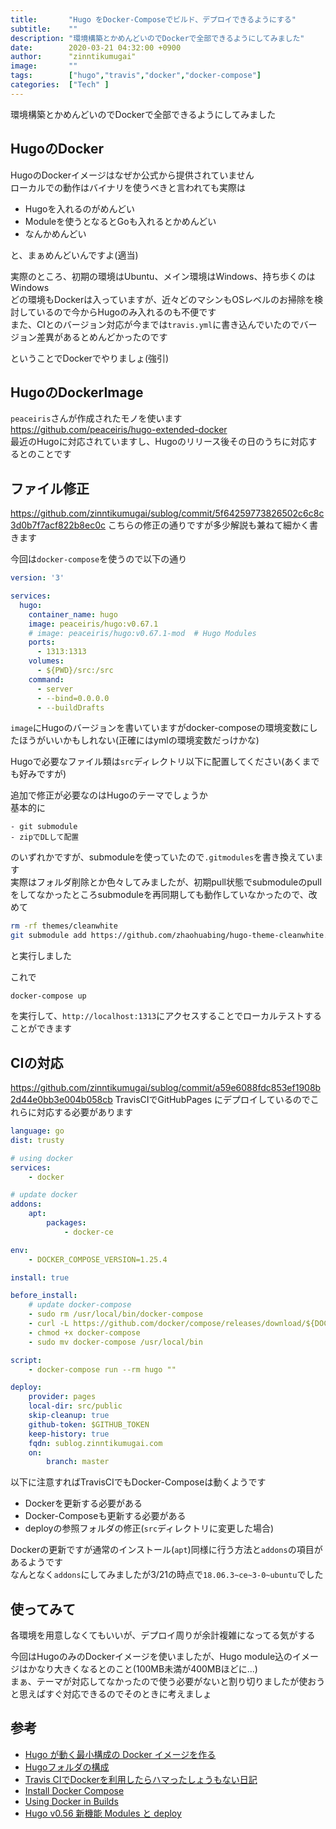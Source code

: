 ```yaml
---
title:       "Hugo をDocker-Composeでビルド、デプロイできるようにする"
subtitle:    ""
description: "環境構築とかめんどいのでDockerで全部できるようにしてみました"
date:        2020-03-21 04:32:00 +0900
author:      "zinntikumugai"
image:       ""
tags:        ["hugo","travis","docker","docker-compose"]
categories:  ["Tech" ]
---
```


環境構築とかめんどいのでDockerで全部できるようにしてみました

## HugoのDocker
HugoのDockerイメージはなぜか公式から提供されていません  
ローカルでの動作はバイナリを使うべきと言われても実際は
- Hugoを入れるのがめんどい
- Moduleを使うとなるとGoも入れるとかめんどい
- なんかめんどい

と、まぁめんどいんですよ(適当)

実際のところ、初期の環境はUbuntu、メイン環境はWindows、持ち歩くのはWindows  
どの環境もDockerは入っていますが、近々どのマシンもOSレベルのお掃除を検討しているので今からHugoのみ入れるのも不便です  
また、CIとのバージョン対応が今までは`travis.yml`に書き込んでいたのでバージョン差異があるとめんどかったのです

ということでDockerでやりましょ(強引)

## HugoのDockerImage
`peaceiris`さんが作成されたモノを使います  
https://github.com/peaceiris/hugo-extended-docker  
最近のHugoに対応されていますし、Hugoのリリース後その日のうちに対応するとのことです

## ファイル修正
https://github.com/zinntikumugai/sublog/commit/5f64259773826502c6c8c3d0b7f7acf822b8ec0c
こちらの修正の通りですが多少解説も兼ねて細かく書きます

今回は`docker-compose`を使うので以下の通り

```yml
version: '3'

services:
  hugo:
    container_name: hugo
    image: peaceiris/hugo:v0.67.1
    # image: peaceiris/hugo:v0.67.1-mod  # Hugo Modules
    ports:
      - 1313:1313
    volumes:
      - ${PWD}/src:/src
    command:
      - server
      - --bind=0.0.0.0
      - --buildDrafts
```

`image`にHugoのバージョンを書いていますがdocker-composeの環境変数にしたほうがいいかもしれない(正確にはymlの環境変数だっけかな)

Hugoで必要なファイル類は`src`ディレクトリ以下に配置してください(あくまでも好みですが)

追加で修正が必要なのはHugoのテーマでしょうか  
基本的に

    - git submodule
    - zipでDLして配置

のいずれかですが、submoduleを使っていたので`.gitmodules`を書き換えています  
実際はフォルダ削除とか色々してみましたが、初期pull状態でsubmoduleのpullをしてなかったところsubmoduleを再同期しても動作していなかったので、改めて
```bash
rm -rf themes/cleanwhite
git submodule add https://github.com/zhaohuabing/hugo-theme-cleanwhite.git src/themes/cleanwhite
```
と実行しました

これで
```
docker-compose up
```
を実行して、`http://localhost:1313`にアクセスすることでローカルテストすることができます

## CIの対応
https://github.com/zinntikumugai/sublog/commit/a59e6088fdc853ef1908b2d44e0bb3e004b058cb
TravisCIでGitHubPages にデプロイしているのでこれらに対応する必要があります  

```yml
language: go
dist: trusty

# using docker
services:
    - docker

# update docker
addons:
    apt:
        packages:
            - docker-ce

env:
    - DOCKER_COMPOSE_VERSION=1.25.4

install: true

before_install:
    # update docker-compose
    - sudo rm /usr/local/bin/docker-compose
    - curl -L https://github.com/docker/compose/releases/download/${DOCKER_COMPOSE_VERSION}/docker-compose-`uname -s`-`uname -m` > docker-compose
    - chmod +x docker-compose
    - sudo mv docker-compose /usr/local/bin

script:
    - docker-compose run --rm hugo ""

deploy:
    provider: pages
    local-dir: src/public
    skip-cleanup: true
    github-token: $GITHUB_TOKEN
    keep-history: true
    fqdn: sublog.zinntikumugai.com
    on:
        branch: master
```

以下に注意すればTravisCIでもDocker-Composeは動くようです

- Dockerを更新する必要がある
- Docker-Composeも更新する必要がある
- deployの参照フォルダの修正(`src`ディレクトリに変更した場合)

Dockerの更新ですが通常のインストール(`apt`)同様に行う方法と`addons`の項目があるようです  
なんとなく`addons`にしてみましたが3/21の時点で`18.06.3~ce~3-0~ubuntu`でした

## 使ってみて
各環境を用意しなくてもいいが、デプロイ周りが余計複雑になってる気がする  

今回はHugoのみのDockerイメージを使いましたが、Hugo module込のイメージはかなり大きくなるとのこと(100MB未満が400MBほどに...)  
まぁ、テーマが対応してなかったので使う必要がないと割り切りましたが使おうと思えばすぐ対応できるのでそのときに考えましょ

## 参考
- [Hugo が動く最小構成の Docker イメージを作る](https://qiita.com/peaceiris/items/14d1a0f17dd25911e33b)
- [Hugoフォルダの構成](https://hugo.nakaken88.com/master/directory-structure/)
- [Travis CIでDockerを利用したらハマったしょうもない日記](https://qiita.com/niisan-tokyo/items/2f4a0c904a7c6bfcc367#docker-compose%E3%81%AE%E3%83%90%E3%83%BC%E3%82%B8%E3%83%A7%E3%83%B3%E3%81%8C%E5%8F%A4%E3%81%84%E3%82%88)
- [Install Docker Compose](https://docs.docker.com/compose/install/)
- [Using Docker in Builds](https://docs.travis-ci.com/user/docker/)
- [Hugo v0.56 新機能 Modules と deploy](https://qiita.com/peaceiris/items/fa71db25080756e9a9bf)